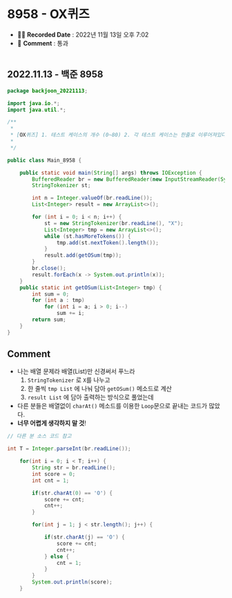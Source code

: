 # 8958 - OX퀴즈

- ✍🏻 **Recorded Date** : 2022년 11월 13일 오후 7:02
- 💬 **Comment** : 통과
  <br>
  <br>

## 2022.11.13 - 백준 8958

```java
package backjoon_20221113;

import java.io.*;
import java.util.*;

/**
 *
 * [OX퀴즈] 1. 테스트 케이스의 개수 (0~80) 2. 각 테스트 케이스는 한줄로 이루어져있다. (OOXXOXXOOO)
 *
 */

public class Main_8958 {

	public static void main(String[] args) throws IOException {
		BufferedReader br = new BufferedReader(new InputStreamReader(System.in));
		StringTokenizer st;

		int n = Integer.valueOf(br.readLine());
		List<Integer> result = new ArrayList<>();

		for (int i = 0; i < n; i++) {
			st = new StringTokenizer(br.readLine(), "X");
			List<Integer> tmp = new ArrayList<>();
			while (st.hasMoreTokens()) {
				tmp.add(st.nextToken().length());
			}
			result.add(getOSum(tmp));
		}
		br.close();
		result.forEach(x -> System.out.println(x));
	}
	public static int getOSum(List<Integer> tmp) {
		int sum = 0;
		for (int a : tmp)
			for (int i = a; i > 0; i--)
				sum += i;
		return sum;
	}
}
```

## Comment

- 나는 배열 문제라 배열(List)만 신경써서 푸느라
  1.  `StringTokenizer` 로 `X`를 나누고
  2.  한 줄씩 `tmp List` 에 나눠 담아 `getOSum()` 메소드로 계산
  3.  `result List` 에 담아 출력하는 방식으로 풀었는데
- 다른 분들은 배열없이 `charAt()` 메소드를 이용한 `Loop`문으로 끝내는 코드가 많았다.
- **너무 어렵게 생각하지 말 것**!

```java
// 다른 분 소스 코드 참고

int T = Integer.parseInt(br.readLine());

    for(int i = 0; i < T; i++) {
    	String str = br.readLine();
    	int score = 0;
    	int cnt = 1;

    	if(str.charAt(0) == 'O') {
    		score += cnt;
    		cnt++;
    	}

    	for(int j = 1; j < str.length(); j++) {

    		if(str.charAt(j) == 'O') {
    			score += cnt;
    			cnt++;
    		} else {
    			cnt = 1;
    		}
    	}
    	System.out.println(score);
    }
```
